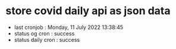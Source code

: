 # store covid daily api as json data

- last cronjob : Monday, 11 July 2022 13:38:45
- status og cron : success
- status daily cron : success
      
      